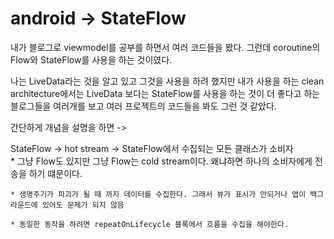 # android -> StateFlow

내가 블로그로 viewmodel를 공부를 하면서 여러 코드들을 봤다. 그런데 coroutine의 Flow와 StateFlow를 사용을 하는 것이였다.

나는 LiveData라는 것을 알고 있고 그것을 사용을 하려 했지만 내가 사용을 하는 clean architecture에서는 LiveData 보다는 StateFlow를 사용을 하는 것이 더 좋다고 하는 블로그들을 여러개를 보고 여러 프로젝트의 코드들을 봐도 그런 것 같았다.

간단하게 개념을 설명을 하면 -> 

StateFlow -> hot stream -> StateFlow에서 수집되는 모든 클래스가 소비자   
        * 그냥 Flow도 있지만 그냥 Flow는 cold stream이다. 왜냐하면 하나의 소비자에게 전송을 하기 떄문이다.

    * 생명주기가 파괴가 될 때 까지 데이터를 수집한다. 그래서 뷰가 표시가 안되거나 앱이 백그라운드에 있어도 문제가 되지 않음
    
    * 동일한 동작을 하려면 repeatOnLifecycle 블록에서 흐름을 수집을 해야한다.